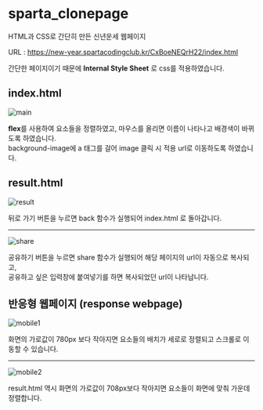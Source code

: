 # sparta_clonepage
HTML과 CSS로 간단히 만든 신년운세 웹페이지

URL : https://new-year.spartacodingclub.kr/CxBoeNEQrH22/index.html
  
간단한 페이지이기 때문에 **Internal Style Sheet** 로 css를 적용하였습니다.
  
## index.html
![main](https://user-images.githubusercontent.com/79749251/146311493-f5858722-5fb4-4053-989f-40b3b09fd1b3.png)  
  
**flex**를 사용하여 요소들을 정렬하였고, 마우스를 올리면 이름이 나타나고 배경색이 바뀌도록 하였습니다.  
background-image에 a 태그를 걸어 image 클릭 시 적용 url로 이동하도록 하였습니다.

## result.html
![result](https://user-images.githubusercontent.com/79749251/146311341-b007c4d2-1604-41de-bb6b-6cdfc6e0f8c8.png)  
  
뒤로 가기 버튼을 누르면 back 함수가 실행되어 index.html 로 돌아갑니다.  
<hr/>

![share](https://user-images.githubusercontent.com/79749251/146313801-4b93e858-47ed-4df4-a186-9047627e1778.png)  

공유하기 버튼을 누르면 share 함수가 실행되어 해당 페이지의 url이 자동으로 복사되고,<br/>
공유하고 싶은 입력창에 붙여넣기를 하면 복사되었던 url이 나타납니다.  
 
 ## 반응형 웹페이지 (response webpage)
  ![mobile1](https://user-images.githubusercontent.com/79749251/146314466-1fa64d72-386c-497d-a347-d9f00d76951d.png)  
  
화면의 가로값이 780px 보다 작아지면 요소들의 배치가 세로로 정렬되고 스크롤로 이동할 수 있습니다.  

<hr/>

![mobile2](https://user-images.githubusercontent.com/79749251/146315212-fbe43aaf-697c-41c0-9227-28971b77bf82.png)

result.html 역시 화면의 가로값이 708px보다 작아지면 요소들이 화면에 맞춰 가운데 정렬합니다.
